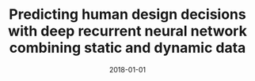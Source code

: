 ---
title: "Predicting human design decisions with deep recurrent neural network combining static and dynamic data"
collection: publications
permalink: /publication/2018-01-01-Task-specific-word-identification-from-short-texts-using-a-convolutional-neural-network/
date: 2018-01-01
venue: 'Design Science'
paperurl: 'https://doi.org/10.1017/dsj.2020.12'
citation: ' Molla Hafizur Rahman, Shuhan Yuan,  Charles Xie, and Zhenghui Sha. &quot;Predicting human design decisions with deep recurrent neural network combining static and dynamic data.&quot; Design Science 6, 2020.'
---